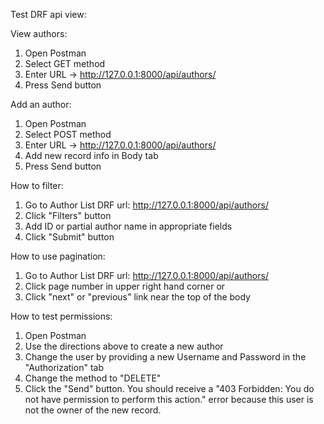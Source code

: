 Test DRF api view:

View authors:

1. Open Postman
2. Select GET method
3. Enter URL -> http://127.0.0.1:8000/api/authors/
4. Press Send button

Add an author:

1. Open Postman
2. Select POST method
3. Enter URL -> http://127.0.0.1:8000/api/authors/
4. Add new record info in Body tab
5. Press Send button

How to filter:

1. Go to Author List DRF url: http://127.0.0.1:8000/api/authors/
2. Click "Filters" button
3. Add ID or partial author name in appropriate fields
4. Click "Submit" button

How to use pagination:

1. Go to Author List DRF url: http://127.0.0.1:8000/api/authors/
2. Click page number in upper right hand corner or
3. Click "next" or "previous" link near the top of the body

How to test permissions:

1. Open Postman
2. Use the directions above to create a new author
3. Change the user by providing a new Username and Password in the "Authorization" tab
4. Change the method to "DELETE"
5. Click the "Send" button. You should receive a "403 Forbidden: You do not have permission to perform this action." error because this user is not the owner of the new record.
